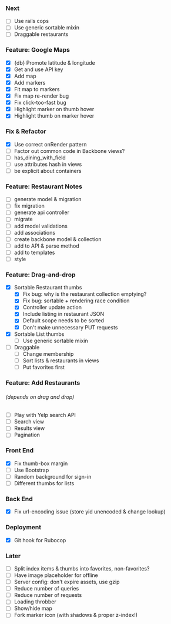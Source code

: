 ### Next
- [ ] Use rails cops
- [ ] Use generic sortable mixin
- [ ] Draggable restaurants

### Feature: Google Maps
- [x] {db} Promote latitude & longitude
- [x] Get and use API key
- [x] Add map
- [x] Add markers
- [x] Fit map to markers
- [x] Fix map re-render bug
- [x] Fix click-too-fast bug
- [x] Highlight marker on thumb hover
- [x] Highlight thumb on marker hover

### Fix & Refactor
- [x] Use correct onRender pattern
- [ ] Factor out common code in Backbone views?
- [ ] has_dining_with_field
- [ ] use attributes hash in views
- [ ] be explicit about containers

### Feature: Restaurant Notes
- [ ] generate model & migration
- [ ] fix migration
- [ ] generate api controller
- [ ] migrate
- [ ] add model validations
- [ ] add associations
- [ ] create backbone model & collection
- [ ] add to API & parse method
- [ ] add to templates
- [ ] style

### Feature: Drag-and-drop
- [x] Sortable Restaurant thumbs
  - [x] Fix bug: why is the restaurant collection emptying?
  - [x] Fix bug: sortable + rendering race condition
  - [x] Controller update action
  - [x] Include listing in restaurant JSON
  - [x] Default scope needs to be sorted
  - [x] Don't make unnecessary PUT requests
- [x] Sortable List thumbs
  - [ ] Use generic sortable mixin
- [ ] Draggable
  - [ ] Change membership
  - [ ] Sort lists & restaurants in views
  - [ ] Put favorites first

### Feature: Add Restaurants
###### (depends on drag and drop)
- [ ] Play with Yelp search API
- [ ] Search view
- [ ] Results view
- [ ] Pagination

### Front End
- [x] Fix thumb-box margin
- [ ] Use Bootstrap
- [ ] Random background for sign-in
- [ ] Different thumbs for lists

### Back End
- [x] Fix url-encoding issue (store yid unencoded & change lookup)

### Deployment
- [x] Git hook for Rubocop

### Later
- [ ] Split index items & thumbs into favorites, non-favorites?
- [ ] Have image placeholder for offline
- [ ] Server config: don't expire assets, use gzip
- [ ] Reduce number of queries
- [ ] Reduce number of requests
- [ ] Loading throbber
- [ ] Show/hide map
- [ ] Fork marker icon (with shadows & proper z-index!)
